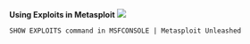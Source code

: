 **Using Exploits in Metasploit**
![](https://www.offensive-security.com/wp-content/uploads/2016/03/using-exploits.png)

`SHOW EXPLOITS command in MSFCONSOLE | Metasploit Unleashed`

